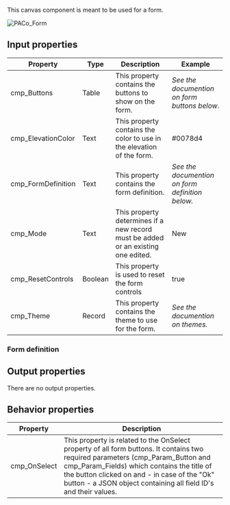 This canvas component is meant to be used for a form.

![PACo_Form](https://user-images.githubusercontent.com/35654198/197223488-dc2e487e-de05-4a2b-9e3c-cbf3c2c560e5.png)

## **Input properties**

| Property | Type | Description | Example |
| - | - | - | - |
| cmp_Buttons | Table | This property contains the buttons to show on the form. | *See the documention on form buttons below.* |
| cmp_ElevationColor | Text | This property contains the color to use in the elevation of the form. | #0078d4 |
| cmp_FormDefinition | Text | This property contains the form definition. | *See the documention on form definition below.* |
| cmp_Mode | Text | This property determines if a new record must be added or an existing one edited. | New |
| cmp_ResetControls | Boolean | This property is used to reset the form controls | true |
| cmp_Theme | Record | This property contains the theme to use for the form. | *See the documention on themes.* |

### Form definition


## **Output properties**

There are no output properties.

## **Behavior properties**

| Property | Description |
| - | - |
| cmp_OnSelect | This property is related to the OnSelect property of all form buttons. It contains two required parameters (cmp_Param_Button and cmp_Param_Fields) which contains the title of the button clicked on and - in case of the "Ok" button - a JSON object containing all field ID's and their values. |

